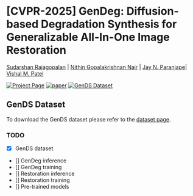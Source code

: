 # [CVPR-2025] GenDeg: Diffusion-based Degradation Synthesis for Generalizable All-In-One Image Restoration
[Sudarshan Rajagopalan](https://sudraj2002.github.io/) | [Nithin Gopalakrishnan Nair](http://nithin-gk.github.io/) | [Jay N. Paranjape](https://jayparanjape.github.io/website/)| [Vishal M. Patel](https://scholar.google.com/citations?user=AkEXTbIAAAAJ&hl=en)

[![Project Page](https://img.shields.io/badge/Project-Page-blue)](https://sudraj2002.github.io/gendegpage/) [![paper](https://img.shields.io/badge/arXiv-Paper-<COLOR>.svg)](https://arxiv.org/abs/2411.17687) [![GenDS Dataset](https://img.shields.io/badge/HuggingFace-Data-orange?logo=huggingface)](https://huggingface.co/Sudarshan2002/GenDS)

## GenDS Dataset
To download the GenDS dataset please refer to the [dataset page](https://huggingface.co/Sudarshan2002/GenDS).

### TODO
- [x] GenDS dataset
- [] GenDeg inference
- [] GenDeg training
- [] Restoration inference
- [] Restoration training
- [] Pre-trained models

